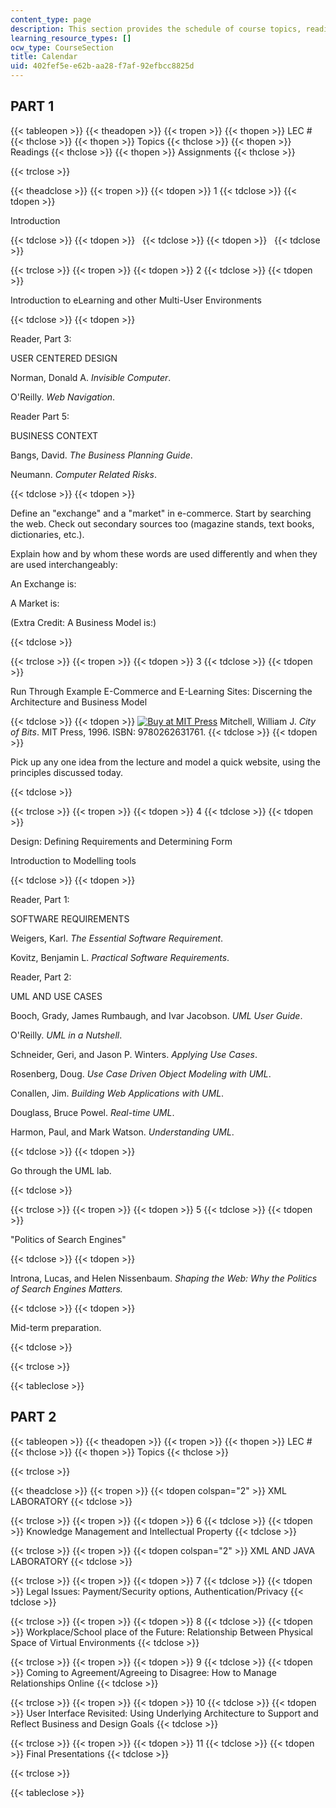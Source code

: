 ```yaml
---
content_type: page
description: This section provides the schedule of course topics, readings, and assignments.
learning_resource_types: []
ocw_type: CourseSection
title: Calendar
uid: 402fef5e-e62b-aa28-f7af-92efbcc8825d
---
```


PART 1
------

{{< tableopen >}}
{{< theadopen >}}
{{< tropen >}}
{{< thopen >}}
LEC #
{{< thclose >}}
{{< thopen >}}
Topics
{{< thclose >}}
{{< thopen >}}
Readings
{{< thclose >}}
{{< thopen >}}
Assignments
{{< thclose >}}

{{< trclose >}}

{{< theadclose >}}
{{< tropen >}}
{{< tdopen >}}
1
{{< tdclose >}}
{{< tdopen >}}


Introduction


{{< tdclose >}}
{{< tdopen >}}
 
{{< tdclose >}}
{{< tdopen >}}
 
{{< tdclose >}}

{{< trclose >}}
{{< tropen >}}
{{< tdopen >}}
2
{{< tdclose >}}
{{< tdopen >}}


Introduction to eLearning and other Multi-User Environments


{{< tdclose >}}
{{< tdopen >}}


Reader, Part 3:

USER CENTERED DESIGN

Norman, Donald A. _Invisible Computer_.

O'Reilly. _Web Navigation_.

Reader Part 5:

BUSINESS CONTEXT

Bangs, David. _The Business Planning Guide_.

Neumann. _Computer Related Risks_.


{{< tdclose >}}
{{< tdopen >}}


Define an "exchange" and a "market" in e-commerce. Start by searching the web. Check out secondary sources too (magazine stands, text books, dictionaries, etc.).

Explain how and by whom these words are used differently and when they are used interchangeably:

An Exchange is:

A Market is:

(Extra Credit: A Business Model is:)


{{< tdclose >}}

{{< trclose >}}
{{< tropen >}}
{{< tdopen >}}
3
{{< tdclose >}}
{{< tdopen >}}


Run Through Example E-Commerce and E-Learning Sites: Discerning the Architecture and Business Model


{{< tdclose >}}
{{< tdopen >}}
[![Buy at MIT Press](/images/mp_logo.gif)](https://mitpress.mit.edu/9780262631761) Mitchell, William J. _City of Bits_. MIT Press, 1996. ISBN: 9780262631761.
{{< tdclose >}}
{{< tdopen >}}


Pick up any one idea from the lecture and model a quick website, using the principles discussed today.


{{< tdclose >}}

{{< trclose >}}
{{< tropen >}}
{{< tdopen >}}
4
{{< tdclose >}}
{{< tdopen >}}


Design: Defining Requirements and Determining Form

Introduction to Modelling tools


{{< tdclose >}}
{{< tdopen >}}


Reader, Part 1:

SOFTWARE REQUIREMENTS

Weigers, Karl. _The Essential Software Requirement_.

Kovitz, Benjamin L. _Practical Software Requirements_.

Reader, Part 2:

UML AND USE CASES

Booch, Grady, James Rumbaugh, and Ivar Jacobson. _UML User Guide_.

O'Reilly. _UML in a Nutshell_.

Schneider, Geri, and Jason P. Winters. _Applying Use Cases_.

Rosenberg, Doug. _Use Case Driven Object Modeling with UML_.

Conallen, Jim. _Building Web Applications with UML_.

Douglass, Bruce Powel. _Real-time UML_.

Harmon, Paul, and Mark Watson. _Understanding UML_.


{{< tdclose >}}
{{< tdopen >}}


Go through the UML lab.


{{< tdclose >}}

{{< trclose >}}
{{< tropen >}}
{{< tdopen >}}
5
{{< tdclose >}}
{{< tdopen >}}


"Politics of Search Engines"


{{< tdclose >}}
{{< tdopen >}}


Introna, Lucas, and Helen Nissenbaum. _Shaping the Web: Why the Politics of Search Engines Matters._


{{< tdclose >}}
{{< tdopen >}}


Mid-term preparation.


{{< tdclose >}}

{{< trclose >}}

{{< tableclose >}}

PART 2
------

{{< tableopen >}}
{{< theadopen >}}
{{< tropen >}}
{{< thopen >}}
LEC #
{{< thclose >}}
{{< thopen >}}
Topics
{{< thclose >}}

{{< trclose >}}

{{< theadclose >}}
{{< tropen >}}
{{< tdopen colspan="2" >}}
XML LABORATORY
{{< tdclose >}}

{{< trclose >}}
{{< tropen >}}
{{< tdopen >}}
6
{{< tdclose >}}
{{< tdopen >}}
Knowledge Management and Intellectual Property
{{< tdclose >}}

{{< trclose >}}
{{< tropen >}}
{{< tdopen colspan="2" >}}
XML AND JAVA LABORATORY
{{< tdclose >}}

{{< trclose >}}
{{< tropen >}}
{{< tdopen >}}
7
{{< tdclose >}}
{{< tdopen >}}
Legal Issues: Payment/Security options, Authentication/Privacy
{{< tdclose >}}

{{< trclose >}}
{{< tropen >}}
{{< tdopen >}}
8
{{< tdclose >}}
{{< tdopen >}}
Workplace/School place of the Future: Relationship Between Physical Space of Virtual Environments
{{< tdclose >}}

{{< trclose >}}
{{< tropen >}}
{{< tdopen >}}
9
{{< tdclose >}}
{{< tdopen >}}
Coming to Agreement/Agreeing to Disagree: How to Manage Relationships Online
{{< tdclose >}}

{{< trclose >}}
{{< tropen >}}
{{< tdopen >}}
10
{{< tdclose >}}
{{< tdopen >}}
User Interface Revisited: Using Underlying Architecture to Support and Reflect Business and Design Goals
{{< tdclose >}}

{{< trclose >}}
{{< tropen >}}
{{< tdopen >}}
11
{{< tdclose >}}
{{< tdopen >}}
Final Presentations
{{< tdclose >}}

{{< trclose >}}

{{< tableclose >}}